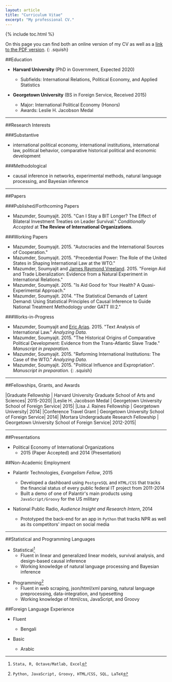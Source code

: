 ```yaml
---
layout: article
title: "Curriculum Vitae"
excerpt: "My professional CV."
---
```


{% include toc.html %}

On this page you can find both an online version of my CV as well as a [link to the PDF version]({{site.url}}/files/Mazumder_Academic_CV.pdf).
{: .squish}

##Education

- **Harvard University** \(PhD in Government, Expected 2020\)

	* Subfields: International Relations, Political Economy, and Applied Statistics

- **Georgetown University** \(BS in Foreign Service, Received 2015\)

	* Major: International Political Economy \(Honors\)
	* Awards: Leslie H. Jacobson Medal

---

##Research Interests

###Substantive

- international political economy, international institutions, international law, political behavior, comparative historical political and economic development

###Methodological

- causal inference in networks, experimental methods, natural language processing, and Bayesian inference

---

##Papers

###Published/Forthcoming Papers

- Mazumder, Soumyajit. 2015. "Can I Stay a BIT Longer? The Effect of Bilateral Investment Treaties on Leader Survival." *Conditionally Accepted* at **The Review of International Organizations**.

###Working Papers

- Mazumder, Soumyajit. 2015. "Autocracies and the International Sources of Cooperation."
- Mazumder, Soumyajit. 2015. "Precedential Power: The Role of the United States in Shaping International Law at the WTO."
- Mazumder, Soumyajit and [James Raymond Vreeland](http://faculty.georgetown.edu/jrv24/). 2015. "Foreign Aid and Trade Liberalization: Evidence from a Natural Experiment in International Relations."
- Mazumder, Soumyajit. 2015. "Is Aid Good for Your Health? A Quasi-Experimental Approach."
- Mazumder, Soumyajit. 2014. "The Statistical Demands of Latent Demand: Using Statistical Principles of Causal Inference to Guide National Treatment Methodology under GATT III:2."

###Works-in-Progress

- Mazumder, Soumyajit and [Eric Arias](https://sites.google.com/a/nyu.edu/ericarias/). 2015. "Text Analysis of International Law." *Analyzing Data.*
- Mazumder, Soumyajit. 2015. "The Historical Origins of Comparative Political Development: Evidence from the Trans-Atlantic Slave Trade." *Manuscript in preparation.*
- Mazumder, Soumyajit. 2015. "Reforming International Institutions: The Case of the WTO." *Analyzing Data.*
- Mazumder, Soumyajit. 2015. "Political Influence and Expropriation". *Manuscript in preparation.*
{: .squish}
---

##Fellowships, Grants, and Awards

|Graduate Fellowship | Harvard University Graduate School of Arts and Sciences| 2015-2020|
|Leslie H. Jacobson Medal | Georgetown University School of Foreign Service| 2015|
|Lisa J. Raines Fellowship | Georgetown University| 2014|
|Conference Travel Grant | Georgetown University School of Foreign Service| 2014|
|Mortara Undergraduate Research Fellowship | Georgetown University School of Foreign Service| 2012-2015|

---

##Presentations

- Political Economy of International Organizations
	* 2015 \(Paper Accepted\) and 2014 \(Presentation\)

##Non-Academic Employment

- Palantir Technologies, *Evangelism Fellow*, 2015
	* Developed a dashboard using ```PostgreSQL``` and ```HTML/CSS``` that tracks the financial status of every public federal IT project from 2011-2014
	* Built a demo of one of Palantir's main products using ```JavaScript/Groovy``` for the US military

- National Public Radio, *Audience Insight and Research Intern*, 2014
	* Prototyped the back-end for an app in ```Python``` that tracks NPR as well as its competitors' impact on social media

---

##Statistical and Programming Languages

- Statistical[^stats]
	* Fluent in linear and generalized linear models, survival analysis, and design-based causal inference
	* Working knowledge of natural language processing and Bayesian inference

[^stats]: ```Stata, R, Octave/Matlab, Excel```

- Programming[^programming]
	* Fluent in web scraping, json/html/xml parsing, natural language preprocessing, data-integration, and typesetting
	* Working knowledge of html/css, JavaScript, and Groovy

[^programming]: ```Python, JavaScript, Groovy, HTML/CSS, SQL, LaTeX```

##Foreign Language Experience

- Fluent
	* Bengali

- Basic
	* Arabic

